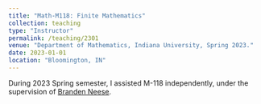 ```yaml
---
title: "Math-M118: Finite Mathematics"
collection: teaching
type: "Instructor"
permalink: /teaching/2301
venue: "Department of Mathematics, Indiana University, Spring 2023."
date: 2023-01-01
location: "Bloomington, IN"
---
```


During 2023 Spring semester, I assisted M-118 independently, under the supervision of [Branden Neese](hhttps://math.indiana.edu/about/faculty/Neese-Branden%20.html).
